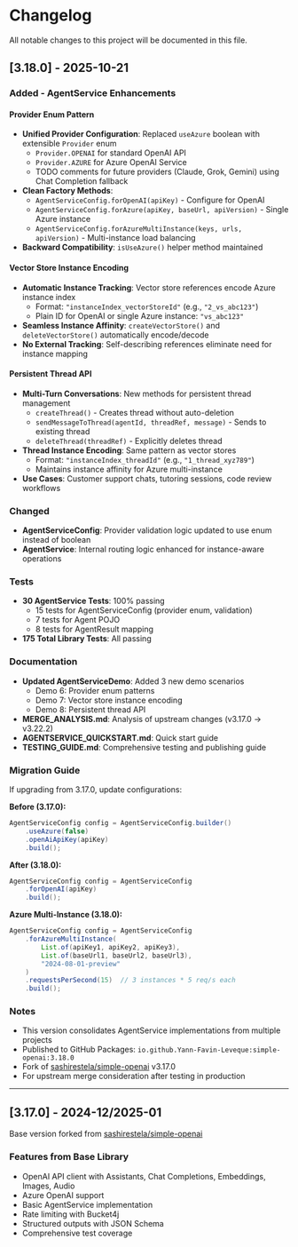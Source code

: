 # Changelog

All notable changes to this project will be documented in this file.

## [3.18.0] - 2025-10-21

### Added - AgentService Enhancements

#### Provider Enum Pattern
- **Unified Provider Configuration**: Replaced `useAzure` boolean with extensible `Provider` enum
  - `Provider.OPENAI` for standard OpenAI API
  - `Provider.AZURE` for Azure OpenAI Service
  - TODO comments for future providers (Claude, Grok, Gemini) using Chat Completion fallback
- **Clean Factory Methods**:
  - `AgentServiceConfig.forOpenAI(apiKey)` - Configure for OpenAI
  - `AgentServiceConfig.forAzure(apiKey, baseUrl, apiVersion)` - Single Azure instance
  - `AgentServiceConfig.forAzureMultiInstance(keys, urls, apiVersion)` - Multi-instance load balancing
- **Backward Compatibility**: `isUseAzure()` helper method maintained

#### Vector Store Instance Encoding
- **Automatic Instance Tracking**: Vector store references encode Azure instance index
  - Format: `"instanceIndex_vectorStoreId"` (e.g., `"2_vs_abc123"`)
  - Plain ID for OpenAI or single Azure instance: `"vs_abc123"`
- **Seamless Instance Affinity**: `createVectorStore()` and `deleteVectorStore()` automatically encode/decode
- **No External Tracking**: Self-describing references eliminate need for instance mapping

#### Persistent Thread API
- **Multi-Turn Conversations**: New methods for persistent thread management
  - `createThread()` - Creates thread without auto-deletion
  - `sendMessageToThread(agentId, threadRef, message)` - Sends to existing thread
  - `deleteThread(threadRef)` - Explicitly deletes thread
- **Thread Instance Encoding**: Same pattern as vector stores
  - Format: `"instanceIndex_threadId"` (e.g., `"1_thread_xyz789"`)
  - Maintains instance affinity for Azure multi-instance
- **Use Cases**: Customer support chats, tutoring sessions, code review workflows

### Changed

- **AgentServiceConfig**: Provider validation logic updated to use enum instead of boolean
- **AgentService**: Internal routing logic enhanced for instance-aware operations

### Tests

- **30 AgentService Tests**: 100% passing
  - 15 tests for AgentServiceConfig (provider enum, validation)
  - 7 tests for Agent POJO
  - 8 tests for AgentResult mapping
- **175 Total Library Tests**: All passing

### Documentation

- **Updated AgentServiceDemo**: Added 3 new demo scenarios
  - Demo 6: Provider enum patterns
  - Demo 7: Vector store instance encoding
  - Demo 8: Persistent thread API
- **MERGE_ANALYSIS.md**: Analysis of upstream changes (v3.17.0 → v3.22.2)
- **AGENTSERVICE_QUICKSTART.md**: Quick start guide
- **TESTING_GUIDE.md**: Comprehensive testing and publishing guide

### Migration Guide

If upgrading from 3.17.0, update configurations:

**Before (3.17.0):**
```java
AgentServiceConfig config = AgentServiceConfig.builder()
    .useAzure(false)
    .openAiApiKey(apiKey)
    .build();
```

**After (3.18.0):**
```java
AgentServiceConfig config = AgentServiceConfig
    .forOpenAI(apiKey)
    .build();
```

**Azure Multi-Instance (3.18.0):**
```java
AgentServiceConfig config = AgentServiceConfig
    .forAzureMultiInstance(
        List.of(apiKey1, apiKey2, apiKey3),
        List.of(baseUrl1, baseUrl2, baseUrl3),
        "2024-08-01-preview"
    )
    .requestsPerSecond(15)  // 3 instances * 5 req/s each
    .build();
```

### Notes

- This version consolidates AgentService implementations from multiple projects
- Published to GitHub Packages: `io.github.Yann-Favin-Leveque:simple-openai:3.18.0`
- Fork of [sashirestela/simple-openai](https://github.com/sashirestela/simple-openai) v3.17.0
- For upstream merge consideration after testing in production

---

## [3.17.0] - 2024-12/2025-01

Base version forked from [sashirestela/simple-openai](https://github.com/sashirestela/simple-openai)

### Features from Base Library

- OpenAI API client with Assistants, Chat Completions, Embeddings, Images, Audio
- Azure OpenAI support
- Basic AgentService implementation
- Rate limiting with Bucket4j
- Structured outputs with JSON Schema
- Comprehensive test coverage
